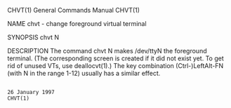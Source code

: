 CHVT(1)                                                                          General Commands Manual                                                                          CHVT(1)

NAME
       chvt - change foreground virtual terminal

SYNOPSIS
       chvt N

DESCRIPTION
       The  command chvt N makes /dev/ttyN the foreground terminal.  (The corresponding screen is created if it did not exist yet.  To get rid of unused VTs, use deallocvt(1).)  The key
       combination (Ctrl-)LeftAlt-FN (with N in the range 1-12) usually has a similar effect.

                                                                                     26 January 1997                                                                              CHVT(1)
